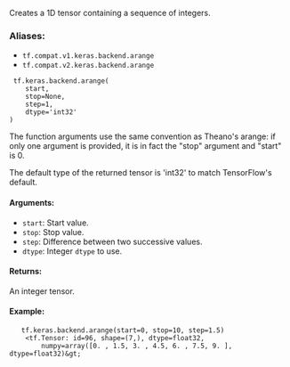 
Creates a 1D tensor containing a sequence of integers.
### Aliases:
- `tf.compat.v1.keras.backend.arange`
- `tf.compat.v2.keras.backend.arange`

```
 tf.keras.backend.arange(
    start,
    stop=None,
    step=1,
    dtype='int32'
)
```

The function arguments use the same convention as Theano's arange: if only one argument is provided, it is in fact the "stop" argument and "start" is 0.

The default type of the returned tensor is 'int32' to match TensorFlow's default.
#### Arguments:
- `start`: Start value.
- `stop`: Stop value.
- `step`: Difference between two successive values.
- `dtype`: Integer `dtype` to use.
#### Returns:

An integer tensor.
#### Example:

```
   tf.keras.backend.arange(start=0, stop=10, step=1.5)
    <tf.Tensor: id=96, shape=(7,), dtype=float32,
        numpy=array([0. , 1.5, 3. , 4.5, 6. , 7.5, 9. ], dtype=float32)&gt;
  
  
```
